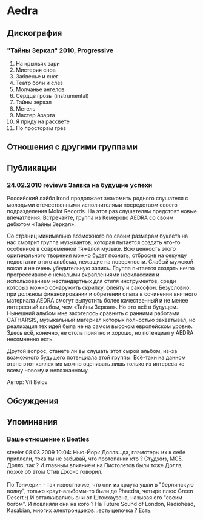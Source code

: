 # Aedra



## Дискография

### "Тайны Зеркал" 2010, Progressive

01. На крыльях зари
02. Мистерия снов
03. Забвенье и снег
04. Театр боли и слез
05. Молчанье ангелов
06. Сердце грозы (instrumental)
07. Тайны зеркал
08. Метель
09. Мастер Азарта
10. Я приду на рассвете
11. По просторам грез


## Отношения с другими группами


## Публикации

### 24.02.2010 reviews Заявка на будущие успехи

<P>Российский лэйбл Irond продолжает знакомить родного слушателя с молодыми отечественными исполнителями посредством своего подразделения Molot Records. На этот раз слушателям предстоят новые впечатления. Встречайте, группа из Кемерово AEDRA со своим дебютом «Тайны Зеркал».</P>
<P>Со страниц минимально возможного по своим размерам буклета на нас смотрит группа музыкантов, которая пытается создать что-то особенное в современной тяжёлой музыке. Всю ценность этого оригинального творения можно будет познать, отбросив на секунду недостатки этого альбома, лежащие на поверхности. Слабый мужской вокал и не очень убедительную запись. Группа пытается создать нечто прогрессивное с немалыми вкраплениями неоклассики и использованием нестандартных для стиля инструментов, среди которых можно обнаружить скрипку, флейту и саксофон. Безусловно, при должном финансировании и обретении опыта в сочинении внятного материала AEDRA смогут выпустить более качественный и не менее интересный альбом, чем «Тайны Зеркал». Но это всё в будущем. Нынешний альбом мне захотелось сравнить с ранними работами CATHARSIS, музыкальный материал которых полностью захватывал, но реализация тех идей была не на самом высоком европейском уровне. Здесь всё, конечно, не столь приятно и хорошо, но потенциал у AEDRA несомненно есть.</P>
<P>Другой вопрос, станете ли вы слушать этот сырой альбом, из-за возможного будущего потенциала этой группы. Всё-таки на данном этапе этот коллектив можно оценивать лишь только из интереса ко всему новому и непознанному. </P>
Автор: Vit Belov


## Обсуждения


## Упоминания

### Ваше отношение к Beatles

steeler 08.03.2009 10:04:
Нью-Йорк Доллз...да, глэмстеры их к себе приплели, тока ты не забывай, что протопанки кто ? Студжиз, МС5, Доллз, так ? И главным влиянием на Пистолетов были тоже Доллз, позже об этом Стив Джонс говорил. <BR><BR>По Тэнжерин - так известно же, что они из краута ушли в "берлинскую волну", только краут-альбомы-то были до Phaedra, четыре плюс Green Desert :) И отталкивались они от Штокхаузена, называя его "своим богом". И повлияли они на кого ? На Future Sound of London, Radiohead, Kasabian, многих электронщиков...есть цепочка ? Есть.

